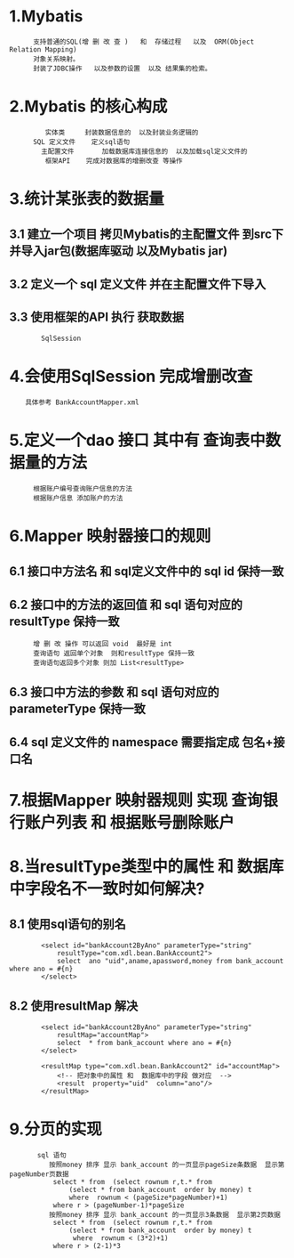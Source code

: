 # 1.Mybatis

          支持普通的SQL(增 删 改 查 )   和  存储过程   以及  ORM(Object Relation Mapping)
          对象关系映射。
          封装了JDBC操作   以及参数的设置  以及 结果集的检索。
  
# 2.Mybatis 的核心构成

             实体类     封装数据信息的  以及封装业务逻辑的
          SQL 定义文件    定义sql语句 
            主配置文件       加载数据库连接信息的  以及加载sql定义文件的
             框架API    完成对数据库的增删改查 等操作
     
# 3.统计某张表的数据量 
## 3.1 建立一个项目   拷贝Mybatis的主配置文件 到src下并导入jar包(数据库驱动 以及Mybatis jar)     
## 3.2 定义一个 sql 定义文件   并在主配置文件下导入
## 3.3 使用框架的API  执行 获取数据
  
            SqlSession
       
# 4.会使用SqlSession  完成增删改查

        具体参考 BankAccountMapper.xml
   
# 5.定义一个dao 接口  其中有 查询表中数据量的方法

          根据账户编号查询账户信息的方法 
          根据账户信息 添加账户的方法 
  
# 6.Mapper 映射器接口的规则
## 6.1 接口中方法名 和 sql定义文件中的 sql id 保持一致 
## 6.2 接口中的方法的返回值   和  sql 语句对应的 resultType 保持一致

          增 删 改 操作 可以返回 void  最好是 int
          查询语句 返回单个对象  则和resultType 保持一致
          查询语句返回多个对象 则加 List<resultType> 
      
## 6.3 接口中方法的参数  和 sql 语句对应的 parameterType 保持一致
## 6.4 sql 定义文件的 namespace  需要指定成  包名+接口名
# 7.根据Mapper 映射器规则 实现 查询银行账户列表 和  根据账号删除账户
  
# 8.当resultType类型中的属性 和  数据库中字段名不一致时如何解决?
## 8.1 使用sql语句的别名

            <select id="bankAccount2ByAno" parameterType="string" 
                resultType="com.xdl.bean.BankAccount2">
                select  ano "uid",aname,apassword,money from bank_account where ano = #{n} 
            </select>
    
## 8.2 使用resultMap 解决

            <select id="bankAccount2ByAno" parameterType="string" 
                resultMap="accountMap">
                select  * from bank_account where ano = #{n} 
            </select>
            
            <resultMap type="com.xdl.bean.BankAccount2" id="accountMap">
                <!-- 把对象中的属性 和  数据库中的字段 做对应  -->
                <result  property="uid"  column="ano"/>
            </resultMap>
    
# 9.分页的实现

           sql 语句 
              按照money 排序 显示 bank_account 的一页显示pageSize条数据  显示第pageNumber页数据
               select * from  (select rownum r,t.* from 
                   (select * from bank_account  order by money) t
                   where  rownum < (pageSize*pageNumber)+1) 
               where r > (pageNumber-1)*pageSize
              按照money 排序 显示 bank_account 的一页显示3条数据  显示第2页数据 
               select * from  (select rownum r,t.* from 
                   (select * from bank_account  order by money) t
                    where  rownum < (3*2)+1) 
               where r > (2-1)*3
